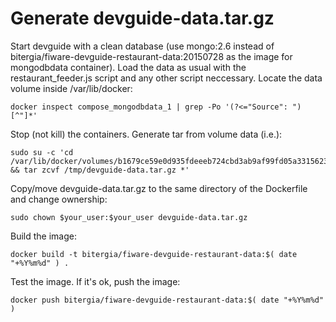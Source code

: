 # Generate devguide-data.tar.gz

Start devguide with a clean database (use mongo:2.6 instead of bitergia/fiware-devguide-restaurant-data:20150728 as the image for mongodbdata container).
Load the data as usual with the restaurant_feeder.js script and any other script neccessary.
Locate the data volume inside /var/lib/docker:
```
docker inspect compose_mongodbdata_1 | grep -Po '(?<="Source": ")[^"]*'
```
Stop (not kill) the containers.
Generate tar from volume data (i.e.):
```
sudo su -c 'cd /var/lib/docker/volumes/b1679ce59e0d935fdeeeb724cbd3ab9af99fd05a3315623f9c5554b7e168a4a3/_data && tar zcvf /tmp/devguide-data.tar.gz *'
```
Copy/move devguide-data.tar.gz to the same directory of the Dockerfile and change ownership:
```
sudo chown $your_user:$your_user devguide-data.tar.gz
```
Build the image:
```
docker build -t bitergia/fiware-devguide-restaurant-data:$( date "+%Y%m%d" ) .
```
Test the image. If it's ok, push the image:
```
docker push bitergia/fiware-devguide-restaurant-data:$( date "+%Y%m%d" )
```
